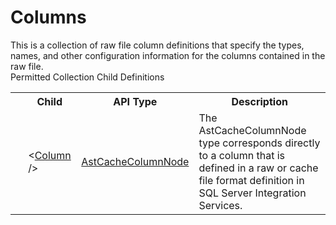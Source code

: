 # Columns

<div class="LanguageSummary"><div class ="SummaryItem">This is a collection of raw file column definitions that specify the types, names, and other configuration information for the columns contained in the raw file.</div></div><div class="SchemaBindingGroup"><div class="SchemaBindingGroupHeader">Permitted Collection Child Definitions</div><table id="SchemaBindingList" class="SchemaBindingList"><tbody><tr><th class="SchemaBindingIconColumnHeader">&nbsp;</th><th class="SchemaBindingNameColumnHeader">Child</th><th class="SchemaBindingTypeColumnHeader">API Type</th><th class="SchemaBindingSummaryColumnHeader">Description</th></tr><tr class="cd0"><td class="SchemaBindingIcon"><div class="NotRequired" /></td><td class="SchemaBindingName"><span class="punc">&lt;</span><a href=../api-reference/Varigence.Languages.Biml.Transformation.AstCacheColumnNode.html">Column</a><span class="punc"> /&gt;</span></td><td class="SchemaBindingType"><a href="Varigence.Languages.Biml.Transformation.AstCacheColumnNode.html">AstCacheColumnNode</a></td><td class="SchemaBindingSummary">The AstCacheColumnNode type corresponds directly to a column that is defined in a raw or cache file format definition in SQL Server Integration Services.</td></tr></tbody></table></div>